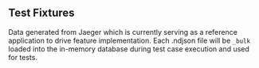 ## Test Fixtures

Data generated from Jaeger which is currently serving as a reference application to 
drive feature implementation. Each .ndjson file will be `_bulk` loaded into the 
in-memory database during test case execution and used for tests.